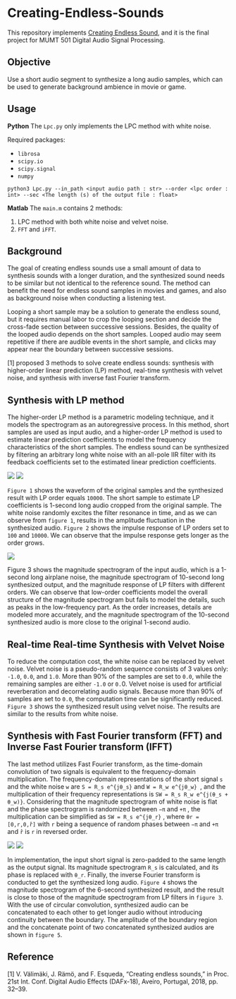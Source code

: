 # Creating-Endless-Sounds
This repository implements [Creating Endless Sound](http://research.spa.aalto.fi/publications/papers/dafx18-endless/), and it is the final project for MUMT 501 Digital Audio Signal Processing. 

## Objective
Use a short audio segment to synthesize a long audio samples, which can be used to generate background ambience in movie or game.

## Usage
**Python**
The `Lpc.py` only implements the LPC method with white noise.

Required packages: 
* `librosa`
* `scipy.io`
* `scipy.signal`
* `numpy`

`python3 Lpc.py --in_path <input audio path : str> --order <lpc order : int> --sec <The length (s) of the output file : float>`

**Matlab**
The `main.m` contains 2 methods:
1. LPC method with both white noise and velvet noise.
2. `FFT` and `iFFT`.

## Background
The goal of creating endless sounds use a small amount of data to synthesis sounds with a longer duration, and the synthesized sound needs to be similar but not identical to the reference sound. The method can benefit the need for endless sound samples in movies and games, and also as background noise when conducting a listening test.

Looping a short sample may be a solution to generate the endless sound, but it requires manual labor to crop the looping section and decide the cross-fade section between successive sessions. Besides, the quality of the looped audio depends on the short samples. Looped audio may seem repetitive if there are audible events in the short sample, and clicks may appear near the boundary between successive sessions.

[1] proposed 3 methods to solve create endless sounds: synthesis with higher-order linear prediction (LP) method, real-time synthesis with velvet noise, and synthesis with inverse fast Fourier transform.

## Synthesis with LP method
The higher-order LP method is a parametric modeling technique, and it models the spectrogram as an autoregressive process. In this method, short samples are used as input audio, and a higher-order LP method is used to estimate linear prediction coefficients to model the frequency characteristics of the short samples. The endless sound can be synthesized by filtering an arbitrary long white noise with an all-pole IIR filter with its feedback coefficients set to the estimated linear prediction coefficients.

![](Figs/fig1.jpg)
![](Figs/fig2.jpg)

`Figure 1` shows the waveform of the original samples and the synthesized result with LP order equals `10000`. The short sample to estimate LP coefficients is 1-second long audio cropped from the original sample. The white noise randomly excites the filter resonance in time, and as we can observe from `figure 1`, results in the amplitude fluctuation in the synthesized audio. `Figure 2` shows the impulse response of LP orders set to `100` and `10000`. We can observe that the impulse response gets longer as the order grows.

![](Figs/fig3.jpg)

Figure 3 shows the magnitude spectrogram of the input audio, which is a 1-second long airplane noise, the magnitude spectrogram of 10-second long synthesized output, and the magnitude response of LP filters with different orders. We can observe that low-order coefficients model the overall structure of the magnitude spectrogram but fails to model the details, such as peaks in the low-frequency part. As the order increases, details are modeled more accurately, and the magnitude spectrogram of the 10-second synthesized audio is more close to the original 1-second audio.

## Real-time Real-time Synthesis with Velvet Noise
To reduce the computation cost, the white noise can be replaced by velvet noise. Velvet noise is a pseudo-random sequence consists of 3 values only: `-1.0`, `0.0`, and `1.0`. More than 90% of the samples are set to `0.0`, while the remaining samples are either `-1.0` or `0.`0. Velvet noise is used for artificial reverberation and decorrelating audio signals. Because more than 90% of samples are set to `0.0`, the computation time can be significantly reduced. `Figure 3` shows the synthesized result using velvet noise. The results are similar to the results from white noise.

## Synthesis with Fast Fourier transform (FFT) and Inverse Fast Fourier transform (IFFT)
The last method utilizes Fast Fourier transform, as the time-domain convolution of two signals is equivalent to the frequency-domain multiplication. The frequency-domain representations of the short signal `s` and the white noise `w` are `S = R_s e^{jθ_s}` and `W = R_w e^{jθ_w} `, and the multiplication of their frequency representations is `SW = R_s R_w e^{j(θ_s + θ_w)}`. Considering that the magnitude spectrogram of white noise is flat and the phase spectrogram is randomized between `−π` and `+π` , the multiplication can be simplified as `SW = R_s e^{jθ_r}` , where `θr = [0,r,0,r̂]` with `r` being a sequence of random phases between `−π` and `+π` and `r̂` is `r` in reversed order.

![](Figs/fig4.jpg)
![](Figs/fig5.jpg)

In implementation, the input short signal is zero-padded to the same length as the output signal. Its magnitude spectrogram `R_s` is calculated, and its phase is replaced with `θ_r`. Finally, the inverse Fourier transform is conducted to get the synthesized long audio. `Figure 4` shows the magnitude spectrogram of the 6-second synthesized result, and the result is close to those of the magnitude spectrogram from LP filters in `figure 3`. With the use of circular convolution, synthesized audio can be concatenated to each other to get longer audio without introducing continuity between the boundary. The amplitude of the boundary region and the concatenate point of two concatenated synthesized audios are shown in `figure 5`.

## Reference
[1] V. Välimäki, J. Rämö, and F. Esqueda, “Creating endless sounds,” in Proc. 21st Int. Conf. Digital Audio Effects (DAFx-18), Aveiro, Portugal, 2018, pp. 32–39.

